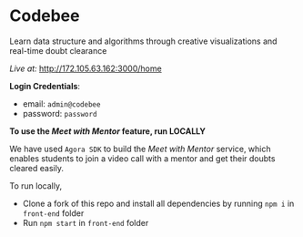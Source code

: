 # Codebee
Learn data structure and algorithms through creative visualizations and real-time doubt clearance

_Live at:_ http://172.105.63.162:3000/home

**Login Credentials**: 
- email: `admin@codebee`
- password: `password`

**To use the _Meet with Mentor_ feature, run LOCALLY**

We have used `Agora SDK` to build the _Meet with Mentor_ service, which enables students to join a video call with a mentor and get their doubts cleared easily.

To run locally, 
- Clone a fork of this repo and install all dependencies by running `npm i` in `front-end` folder
- Run `npm start` in `front-end` folder

